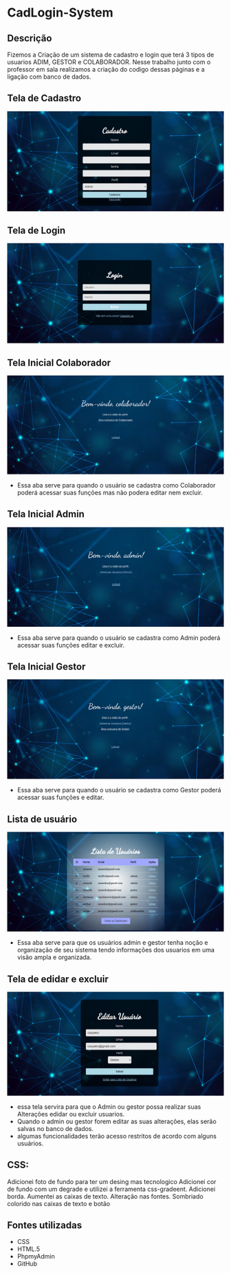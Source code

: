 # CadLogin-System

## Descrição 
 Fizemos a Criação de um sistema de cadastro e login que terá 3 tipos de usuarios ADIM, GESTOR e COLABORADOR. Nesse trabalho junto com o professor em sala realizamos a criação do codigo dessas páginas e a ligação com banco de dados.


## Tela de Cadastro
![img](img/cadastro.png)  

## Tela de Login
![img](img/login.png)  

## Tela Inicial Colaborador
![img](img/inicio.png) 

- Essa aba serve para quando o usuário se cadastra como Colaborador  poderá acessar suas funções mas não podera editar nem excluir.


## Tela Inicial Admin
![img](img/tela%20inicial%20admi.png)   

- Essa aba serve para quando o usuário se cadastra como Admin poderá acessar suas funções editar e excluir.


## Tela Inicial Gestor
![img](img/inicio_gestor.png)  

- Essa aba serve para quando o usuário se cadastra como Gestor  poderá acessar suas funções e editar.

## Lista de usuário
![img](img/lista_usu.png)  

- Essa aba serve para que os usuários admin e gestor tenha noção e organização de seu sistema tendo informações dos usuarios em uma visão ampla e organizada.

## Tela de edidar e excluir
![img](img/editar%20usuario.png)
- essa tela servira para que o Admin ou gestor possa realizar suas Alterações edidar ou excluir usuarios.
-  Quando o admin ou gestor forem editar as suas alterações, elas serão salvas no banco de dados.
- algumas funcionalidades terão acesso restritos de acordo com alguns usuários.


## CSS:
Adicionei foto de fundo para ter um desing mas tecnologico
Adicionei cor de fundo com um degrade e utilizei a ferramenta css-gradeent.
Adicionei borda.
Aumentei as caixas de texto.
Alteração nas fontes.
Sombriado colorido nas caixas de texto e botão

## Fontes utilizadas
- CSS  
- HTML.5  
- PhpmyAdmin  
- GitHub  
